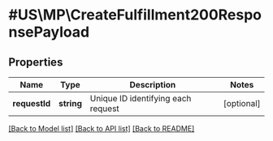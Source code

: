 # #US\MP\CreateFulfillment200ResponsePayload

## Properties

Name | Type | Description | Notes
------------ | ------------- | ------------- | -------------
**requestId** | **string** | Unique ID identifying each request | [optional]


[[Back to Model list]](../) [[Back to API list]](../../Api/US/MP) [[Back to README]](../../README.md)

